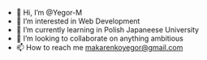 - 👋 Hi, I’m @Yegor-M
- 👀 I’m interested in Web Development
- 🌱 I’m currently learning in Polish Japaneese University
- 💞️ I’m looking to collaborate on anything ambitious
- 📫 How to reach me makarenkoyegor@gmail.com

